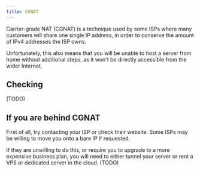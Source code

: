 ```yaml
---
title: CGNAT
---
```


Carrier-grade NAT (CGNAT) is a technique used by some ISPs where many customers will share one single IP address, in order to conserve the amount of IPv4 addresses the ISP owns.

Unfortunately, this also means that you will be unable to host a server from home without additional steps, as it won't be directly accessible from the wider Internet.

## Checking
(TODO)

## If you are behind CGNAT
First of all, try contacting your ISP or check their website. Some ISPs may be willing to move you onto a bare IP if requested.

If they are unwilling to do this, or require you to upgrade to a more expensive business plan, you will need to either tunnel your server or rent a VPS or dedicated server in the cloud. (TODO)


